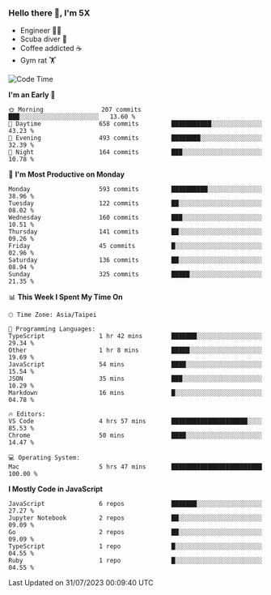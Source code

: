 ### Hello there 👋, I'm 5X

* Engineer 👨‍💻
* Scuba diver 🤿
* Coffee addicted ☕️
* Gym rat 🏋️

<!--START_SECTION:waka-->
![Code Time](http://img.shields.io/badge/Code%20Time-413%20hrs%2054%20mins-blue)

**I'm an Early 🐤** 

```text
🌞 Morning                207 commits         ███░░░░░░░░░░░░░░░░░░░░░░   13.60 % 
🌆 Daytime                658 commits         ███████████░░░░░░░░░░░░░░   43.23 % 
🌃 Evening                493 commits         ████████░░░░░░░░░░░░░░░░░   32.39 % 
🌙 Night                  164 commits         ███░░░░░░░░░░░░░░░░░░░░░░   10.78 % 
```
📅 **I'm Most Productive on Monday** 

```text
Monday                   593 commits         ██████████░░░░░░░░░░░░░░░   38.96 % 
Tuesday                  122 commits         ██░░░░░░░░░░░░░░░░░░░░░░░   08.02 % 
Wednesday                160 commits         ███░░░░░░░░░░░░░░░░░░░░░░   10.51 % 
Thursday                 141 commits         ██░░░░░░░░░░░░░░░░░░░░░░░   09.26 % 
Friday                   45 commits          █░░░░░░░░░░░░░░░░░░░░░░░░   02.96 % 
Saturday                 136 commits         ██░░░░░░░░░░░░░░░░░░░░░░░   08.94 % 
Sunday                   325 commits         █████░░░░░░░░░░░░░░░░░░░░   21.35 % 
```


📊 **This Week I Spent My Time On** 

```text
🕑︎ Time Zone: Asia/Taipei

💬 Programming Languages: 
TypeScript               1 hr 42 mins        ███████░░░░░░░░░░░░░░░░░░   29.34 % 
Other                    1 hr 8 mins         █████░░░░░░░░░░░░░░░░░░░░   19.69 % 
JavaScript               54 mins             ████░░░░░░░░░░░░░░░░░░░░░   15.54 % 
JSON                     35 mins             ███░░░░░░░░░░░░░░░░░░░░░░   10.29 % 
Markdown                 16 mins             █░░░░░░░░░░░░░░░░░░░░░░░░   04.78 % 

🔥 Editors: 
VS Code                  4 hrs 57 mins       █████████████████████░░░░   85.53 % 
Chrome                   50 mins             ████░░░░░░░░░░░░░░░░░░░░░   14.47 % 

💻 Operating System: 
Mac                      5 hrs 47 mins       █████████████████████████   100.00 % 
```

**I Mostly Code in JavaScript** 

```text
JavaScript               6 repos             ███████░░░░░░░░░░░░░░░░░░   27.27 % 
Jupyter Notebook         2 repos             ██░░░░░░░░░░░░░░░░░░░░░░░   09.09 % 
Go                       2 repos             ██░░░░░░░░░░░░░░░░░░░░░░░   09.09 % 
TypeScript               1 repo              █░░░░░░░░░░░░░░░░░░░░░░░░   04.55 % 
Ruby                     1 repo              █░░░░░░░░░░░░░░░░░░░░░░░░   04.55 % 
```




 Last Updated on 31/07/2023 00:09:40 UTC
<!--END_SECTION:waka-->
